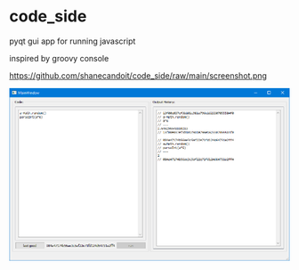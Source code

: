 # code_side
pyqt gui app for running javascript

inspired by groovy console

https://github.com/shanecandoit/code_side/raw/main/screenshot.png

![screenshot code: on left, output on right](https://github.com/shanecandoit/code_side/raw/main/screenshot.png "screenshot code: on left, output on right")
